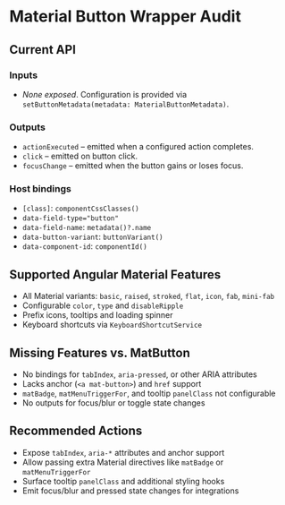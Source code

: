 # Material Button Wrapper Audit

## Current API

### Inputs
- _None exposed_. Configuration is provided via `setButtonMetadata(metadata: MaterialButtonMetadata)`.

### Outputs
- `actionExecuted` – emitted when a configured action completes.
- `click` – emitted on button click.
- `focusChange` – emitted when the button gains or loses focus.

### Host bindings
- `[class]`: `componentCssClasses()`
- `data-field-type="button"`
- `data-field-name`: `metadata()?.name`
- `data-button-variant`: `buttonVariant()`
- `data-component-id`: `componentId()`

## Supported Angular Material Features
- All Material variants: `basic`, `raised`, `stroked`, `flat`, `icon`, `fab`, `mini-fab`
- Configurable `color`, `type` and `disableRipple`
- Prefix icons, tooltips and loading spinner
- Keyboard shortcuts via `KeyboardShortcutService`

## Missing Features vs. MatButton
- No bindings for `tabIndex`, `aria-pressed`, or other ARIA attributes
- Lacks anchor (`<a mat-button>`) and `href` support
- `matBadge`, `matMenuTriggerFor`, and tooltip `panelClass` not configurable
- No outputs for focus/blur or toggle state changes

## Recommended Actions
- Expose `tabIndex`, `aria-*` attributes and anchor support
- Allow passing extra Material directives like `matBadge` or `matMenuTriggerFor`
- Surface tooltip `panelClass` and additional styling hooks
- Emit focus/blur and pressed state changes for integrations

